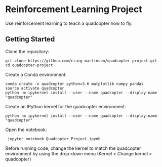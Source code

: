 # Reinforcement Learning Project

Use reinforcement learning to teach a quadcopter how to fly.

## Getting Started

Clone the repository:

``` batch
git clone https://github.com/craig-martinson/quadcopter-project.git
cd quadcopter-project
```

Create a Conda environment:

``` batch
conda create -n quadcopter python=3.6 matplotlib numpy pandas
source activate quadcopter
python -m ipykernel install --user --name quadcopter --display-name "quadcopter"
 ```

Create an IPython kernel for the quadcopter environment:

``` batch
python -m ipykernel install --user --name quadcopter --display-name "quadcopter"
 ```

Open the notebook:

``` batch
 jupyter notebook Quadcopter_Project.ipynb
```

Before running code, change the kernel to match the quadcopter environment by using the drop-down menu (Kernel > Change kernel > quadcopter)
